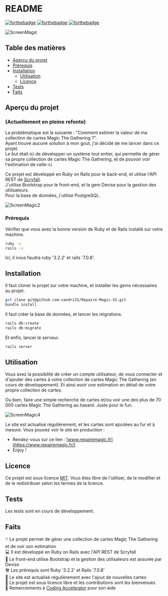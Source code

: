 # README
[![forthebadge](https://forthebadge.com/images/badges/made-with-ruby.svg)](https://forthebadge.com)
[![forthebadge](https://forthebadge.com/images/badges/open-source.svg)](https://forthebadge.com)
[![forthebadge](https://forthebadge.com/images/badges/built-with-love.svg)](https://forthebadge.com)

![ScreenMagic](https://user-images.githubusercontent.com/85675011/198518511-894576e4-4b1e-43e4-938c-3099b2c7507c.png)

## Table des matières

- [Aperçu du projet](#aperçu-du-projet)
- [Prérequis](#prérequis)
- [Installation](#installation)
  - [Utilisation](#utilisation)
  - [Licence](#licence)
- [Tests](#tests)
- [Faits](#faits)

## Aperçu du projet

### (Actuellement en pleine refonte)  
La problématique est la suivante : "Comment estimer la valeur de ma collection de cartes Magic The Gathering ?".  
Ayant trouvé aucune solution à mon gout, j'ai décidé de me lancer dans ce projet.  
Le but était ici de développer un système tout entier, qui permette de gérer sa propre collection de cartes Magic The Gathering, et de pouvoir voir l'estimation de celle-ci.

Ce projet est développé en Ruby on Rails pour le back-end, et utilise l'API REST de [Scryfall](https://scryfall.com/).  
J'utilise Bootstrap pour le front-end, et la gem Devise pour la gestion des utilisateurs.  
Pour la base de données, j'utilise PostgreSQL.

![ScreenMagic2](https://user-images.githubusercontent.com/85675011/198518404-3ec8a18e-a9c3-4805-8c62-c987d0e0cfa9.png)

### Prérequis
Vérifier que vous avez la bonne version de Ruby et de Rails installé sur votre machine.

```bash
ruby -v
rails -v
```
Ici, il nous faudra ruby '3.2.2' et rails '7.0.8'.

## Installation
Il faut cloner le projet sur votre machine,
et installer les gems nécessaires au projet.

```bash
git clone git@github.com:sandri31/Repaire-Magic-V2.git
bundle install
```

Il faut créer la base de données, et lancer les migrations.

```bash
rails db:create
rails db:migrate
```

Et enfin, lancer le serveur.

```bash
rails server
```

## Utilisation

Vous avez la possibilité de créer un compte utilisateur, de vous connecter et d'ajouter des cartes à votre collection de cartes Magic The Gathering (en cours de développement).
Et ainsi avoir une estimation en détail de votre propre collection de cartes.

Ou bien, faire une simple recherche de cartes et/ou voir une des plus de 70 000 cartes Magic The Gathering au hasard. Juste pour le fun.

![ScreenMagic4](https://user-images.githubusercontent.com/85675011/198519157-d78cfd39-bd73-4d9f-b45c-4b1c5a988d86.png)

Le site est actualisé régulièrement, et les cartes sont ajoutées au fur et à mesure.
Vous pouvez voir le site en production :
  - Rendez-vous sur ce lien : [www.repairemagic.fr](https://www.repairemagic.fr/)
  - Enjoy !

## Licence

Ce projet est sous licence [MIT](https://opensource.org/licenses/MIT). Vous êtes libre de l'utiliser, de le modifier et de le redistribuer selon les termes de la licence.

## Tests

Les tests sont en cours de développement.

## Faits

🃏 Le projet permet de gérer une collection de cartes Magic The Gathering et de voir son estimation  
💻 Il est développé en Ruby on Rails avec l'API REST de Scryfall  
🎨 Le front-end utilise Bootstrap et la gestion des utilisateurs est assurée par Devise  
🛠️ Les prérequis sont Ruby '3.2.2' et Rails '7.0.8'  
🚀 Le site est actualisé régulièrement avec l'ajout de nouvelles cartes  
📝 Le projet est sous licence libre et les contributions sont les bienvenues  
🙏 Remerciements à [Coding Accelerator](https://joincodingnow.com/) pour son aide  
